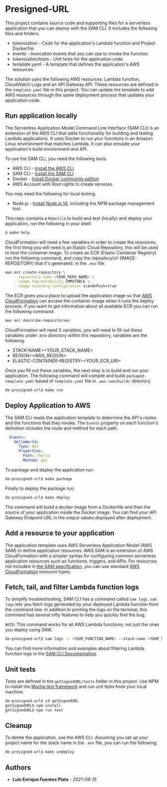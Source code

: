 # Presigned-URL

This project contains source code and supporting files for a serverless application that you can deploy with the SAM CLI. It includes the following files and folders.

- tokenization - Code for the application's Lambda function and Project Dockerfile.
- events - Invocation events that you can use to invoke the function.
- tokenization/tests - Unit tests for the application code.
- template.yaml - A template that defines the application's AWS resources.

The solution uses the following AWS resources: Lambda function, CloudWatch Logs and an API Gateway API. These resources are defined in the `template.yaml` file in this project. You can update the template to add AWS resources through the same deployment process that updates your application code.

## Run application locally

The Serverless Application Model Command Line Interface (SAM CLI) is an extension of the AWS CLI that adds functionality for building and testing Lambda applications. It uses Docker to run your functions in an Amazon Linux environment that matches Lambda. It can also emulate your application's build environment and API.

To use the SAM CLI, you need the following tools.

* AWS CLI - [Install the AWS CLI](https://docs.aws.amazon.com/cli/latest/userguide/install-cliv2.html)
* SAM CLI - [Install the SAM CLI](https://docs.aws.amazon.com/serverless-application-model/latest/developerguide/serverless-sam-cli-install.html)
* Docker - [Install Docker community edition](https://hub.docker.com/search/?type=edition&offering=community)
* AWS Account with Root rights to create services.

You may need the following for local testing.

* Node.js - [Install Node.js 14](https://nodejs.org/en/), including the NPM package management tool.

This repo contains a `Makefile` to build and test (locally) and deploy your application, run the following in your shell:

```bash
$ make help
```

CloudFormation will need a few variables in order to create the resources, the first thing you will need is an Elastic Cloud Repository, this will be used to host the container image. 
To create an ECR (Elastic Container Registry) run the following command, and copy the repositoryUri (IMAGE-REPOSITORY) that it's generated.
in the `.env` file.
```bash
aws ecr create-repository \
    --repository-name <YOUR_REPO_NAME> \
    --image-tag-mutability IMMUTABLE \
    --image-scanning-configuration scanOnPush=true
```
The ECR gives you a place to upload the application image so that [AWS CloudFormation](https://aws.amazon.com/cloudformation/) can access the container image when it runs the deploy process.
If you want to get information about all available ECR you can run the following command:
```bash
aws ecr describe-repositories
```


CloudFormation will need 3 variables, you will need to fill out these variables under *.env* directory within this repository, variables are the following:
* STACK-NAME=<YOUR_STACK_NAME>
* REGION=<AWS_REGION>
* ELASTIC-CONTAINER-REGISTRY=<YOUR_ECR_URI>

Once you fill out these variables, the next step is to build and run your application. The following command will compile and build `packaged-template.yaml` based of `template.yaml` file in `.aws-sam/build/` directory.
```bash
de-presigned-url$ make run
```

## Deploy Application to AWS
The SAM CLI reads the application template to determine the API's routes and the functions that they invoke. The `Events` property on each function's definition includes the route and method for each path.

```yaml
  Events:
    HelloWorld:
      Type: Api
      Properties:
        Path: /hello
        Method: get
```

To package and deploy the application run:

```bash
de-presigned-url$ make package
```
Finally to deploy the package run:
```bash
de-presigned-url$ make deploy
```

The command will build a docker image from a Dockerfile and then the source of your application inside the Docker image.
You can find your API Gateway Endpoint URL in the output values displayed after deployment.

## Add a resource to your application
The application template uses AWS Serverless Application Model (AWS SAM) to define application resources. AWS SAM is an extension of AWS CloudFormation with a simpler syntax for configuring common serverless application resources such as functions, triggers, and APIs. For resources not included in [the SAM specification](https://github.com/awslabs/serverless-application-model/blob/master/versions/2016-10-31.md), you can use standard [AWS CloudFormation](https://docs.aws.amazon.com/AWSCloudFormation/latest/UserGuide/aws-template-resource-type-ref.html) resource types.

## Fetch, tail, and filter Lambda function logs

To simplify troubleshooting, SAM CLI has a command called `sam logs`. `sam logs` lets you fetch logs generated by your deployed Lambda function from the command line. In addition to printing the logs on the terminal, this command has several nifty features to help you quickly find the bug.

`NOTE`: This command works for all AWS Lambda functions; not just the ones you deploy using SAM.

```bash
de-presigned-url$ sam logs -n <YOUR_FUNCTION_NAME> --stack-name <YOUR_STACK_NAME> --tail
```

You can find more information and examples about filtering Lambda function logs in the [SAM CLI Documentation](https://docs.aws.amazon.com/serverless-application-model/latest/developerguide/serverless-sam-cli-logging.html).

## Unit tests

Tests are defined in the `getSignedURL/tests` folder in this project. Use NPM to install the [Mocha test framework](https://mochajs.org/) and run unit tests from your local machine.

```bash
de-presigned-url$ cd getSignedURL
getSignedURL$ npm install
getSignedURL$ npm run test
```

## Cleanup

To delete the application, use the AWS CLI. Assuming you set up your project name for the stack name in the `.env` file, you can run the following:

```bash
de-presigned-url$ make undeploy
```

## Authors
* **Luis Enrique Fuentes Plata** - *2021-08-15*
